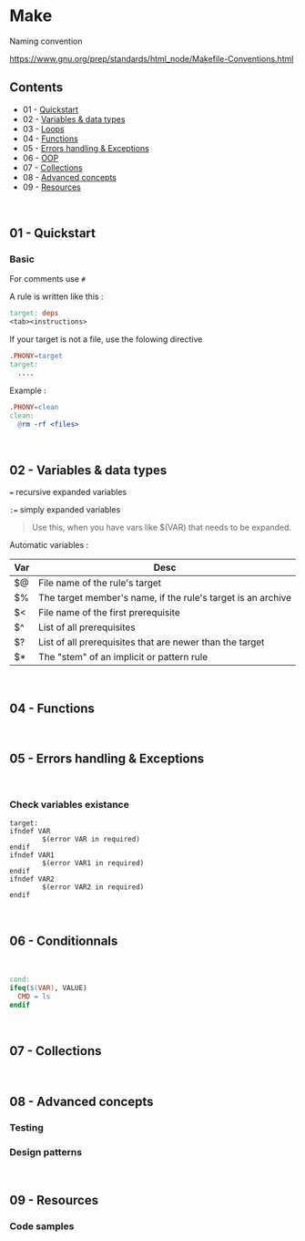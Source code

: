 # Make

Naming convention 

https://www.gnu.org/prep/standards/html_node/Makefile-Conventions.html


## Contents

* 01 - [Quickstart]
* 02 - [Variables & data types]
* 03 - [Loops]
* 04 - [Functions]
* 05 - [Errors handling & Exceptions]
* 06 - [OOP]
* 07 - [Collections]
* 08 - [Advanced concepts]
* 09 - [Resources]

<br>

## 01 - Quickstart

### Basic

For comments use `#`

A rule is written like this : 

```makefile
target: deps
<tab><instructions>
```


If your target is not a file, use the folowing directive

```makefile
.PHONY=target
target:
  ....
```

Example : 
```makefile
.PHONY=clean
clean:
  @rm -rf <files>
```

<br>

## 02 - Variables & data types


`=` recursive expanded variables 

`:=` simply expanded variables
> Use this, when you have vars like $(VAR) that needs to be expanded.


Automatic variables :

| Var | Desc  |
|-----|-------|
| $@	| File name of the rule's target |
| $%	| The target member's name, if the rule's target is an archive |
| $<	| File name of the first prerequisite |
| $^	| List of all prerequisites |
| $?	| List of all prerequisites that are newer than the target |
| $*	| The "stem" of an implicit or pattern rule |

<br>


## 04 - Functions


<br>

## 05 - Errors handling & Exceptions

<br>


### Check variables existance

```
target:
ifndef VAR 
		$(error VAR in required)
endif
ifndef VAR1 
		$(error VAR1 in required)
endif
ifndef VAR2 
		$(error VAR2 in required)
endif
```



<br>

## 06 - Conditionnals 

<br>

```makefile
cond:
ifeq($(VAR), VALUE)
  CMD = ls
endif

```


<br>

## 07 - Collections 



<br>

## 08 - Advanced concepts 


### Testing


### Design patterns

<br>

## 09 - Resources 

### Code samples



<!-- Links -->
[Quickstart]: #01-quickstart  
[Variables & data types]: #02-variables-data-types
[Loops]: #03-loops
[Functions]: #04-functions   
[Errors handling & Exceptions]: #05-errors-handling-exceptions
[OOP]: #06-oop
[Collections]: #07-collections
[Advanced concepts]: #08-advanced-concepts
[Resources]: #09-resources
